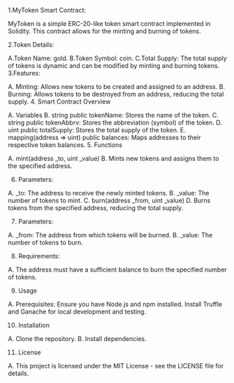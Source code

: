 1.MyToken Smart Contract:

MyToken is a simple ERC-20-like token smart contract implemented in Solidity. This contract allows for the minting and burning of tokens.

2.Token Details:

A.Token Name: gold.
B.Token Symbol: coin.
C.Total Supply: The total supply of tokens is dynamic and can be modified by minting and burning tokens.
3.Features:

A. Minting: Allows new tokens to be created and assigned to an address.
B. Burning: Allows tokens to be destroyed from an address, reducing the total supply.
4. Smart Contract Overview

A. Variables
B. string public tokenName: Stores the name of the token.
C. string public tokenAbbrv: Stores the abbreviation (symbol) of the token.
D. uint public totalSupply: Stores the total supply of the token.
E. mapping(address => uint) public balances: Maps addresses to their respective token balances.
5. Functions

A. mint(address _to, uint _value)
B. Mints new tokens and assigns them to the specified address.

6. Parameters:

A. _to: The address to receive the newly minted tokens.
B. _value: The number of tokens to mint.
C. burn(address _from, uint _value)
D. Burns tokens from the specified address, reducing the total supply.

7. Parameters:

A. _from: The address from which tokens will be burned.
B. _value: The number of tokens to burn.

8. Requirements:

A. The address must have a sufficient balance to burn the specified number of tokens.

9. Usage
    
A. Prerequisites:
   Ensure you have Node.js and npm installed.
   Install Truffle and Ganache for local development and testing.
   
10. Installation
    
A. Clone the repository.
B. Install dependencies.

11. License
    
A. This project is licensed under the MIT License - see the LICENSE file for details.
